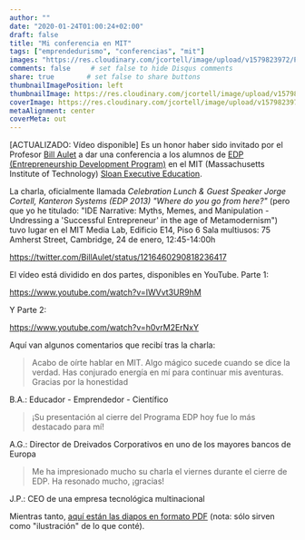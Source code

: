 ```yaml
---
author: ""
date: "2020-01-24T01:00:24+02:00"
draft: false
title: "Mi conferencia en MIT"
tags: ["emprendedurismo", "conferencias", "mit"]
images: "https://res.cloudinary.com/jcortell/image/upload/v1579823972/Personal/MIT__IDE_Narrative.jpg"
comments: false     # set false to hide Disqus comments
share: true        # set false to share buttons
thumbnailImagePosition: left
thumbnailImage: https://res.cloudinary.com/jcortell/image/upload/v1579823972/Personal/MIT__IDE_Narrative.jpg
coverImage: https://res.cloudinary.com/jcortell/image/upload/v1579823972/Personal/MIT__IDE_Narrative.jpg
metaAlignment: center
coverMeta: out
---
```


[ACTUALIZADO: Vídeo disponible] Es un honor haber sido invitado por el Profesor [Bill Aulet](https://entrepreneurship.mit.edu/profile/bill-aulet/) a dar una conferencia a los alumnos de [EDP (Entrepreneurship Development Program)](https://innovation.mit.edu/opportunity/entrepreneurship-development-program/) en el MIT (Massachusetts Institute of Technology) [Sloan Executive Education](https://executive.mit.edu/).

<!--more-->

La charla, oficialmente llamada *Celebration Lunch & Guest Speaker Jorge Cortell, Kanteron Systems (EDP 2013) "Where do you go from here?"* (pero que yo he titulado: "IDE Narrative: Myths, Memes, and Manipulation - Undressing a 'Successful Entrepreneur' in the age of Metamodernism") tuvo lugar en el MIT Media Lab, Edificio E14, Piso 6 Sala multiusos: 75 Amherst Street, Cambridge, 24 de enero, 12:45-14:00h

https://twitter.com/BillAulet/status/1216460290818236417

El vídeo está dividido en dos partes, disponibles en YouTube. Parte 1:

https://www.youtube.com/watch?v=IWVvt3UR9hM

 Y Parte 2:

 https://www.youtube.com/watch?v=h0vrM2ErNxY

Aquí van algunos comentarios que recibí tras la charla:

> Acabo de oírte hablar en MIT.
Algo mágico sucede cuando se dice la verdad.
Has conjurado energía en mí para continuar mis aventuras.
Gracias por la honestidad

B.A.: Educador - Emprendedor - Científico

>  ¡Su presentación al cierre del Programa EDP hoy fue lo más destacado para mí!

A.G.: Director de Dreivados Corporativos en uno de los mayores bancos de Europa

>  Me ha impresionado mucho su charla el viernes durante el cierre de EDP. Ha resonado mucho, ¡gracias!

J.P.: CEO de una empresa tecnológica multinacional

Mientras tanto, [aquí están las diapos en formato PDF](https://res.cloudinary.com/jcortell/image/upload/v1579823972/Personal/MIT__IDE_Narrative.pdf) (nota: sólo sirven como "ilustración" de lo que conté).
